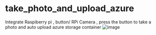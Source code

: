# take_photo_and_upload_azure

Integrate Raspiberry pi , button/ RPi Camera , press the button to take a photo and auto upload azure storage container 
![image](https://user-images.githubusercontent.com/85778625/133959178-f0557c16-7950-4ea9-a291-5464ae5e309c.png)
